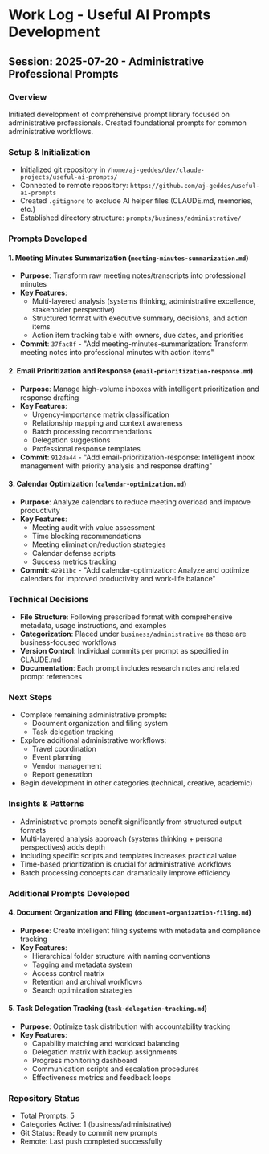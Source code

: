 # Work Log - Useful AI Prompts Development

## Session: 2025-07-20 - Administrative Professional Prompts

### Overview
Initiated development of comprehensive prompt library focused on administrative professionals. Created foundational prompts for common administrative workflows.

### Setup & Initialization
- Initialized git repository in `/home/aj-geddes/dev/claude-projects/useful-ai-prompts/`
- Connected to remote repository: `https://github.com/aj-geddes/useful-ai-prompts`
- Created `.gitignore` to exclude AI helper files (CLAUDE.md, memories, etc.)
- Established directory structure: `prompts/business/administrative/`

### Prompts Developed

#### 1. Meeting Minutes Summarization (`meeting-minutes-summarization.md`)
- **Purpose**: Transform raw meeting notes/transcripts into professional minutes
- **Key Features**:
  - Multi-layered analysis (systems thinking, administrative excellence, stakeholder perspective)
  - Structured format with executive summary, decisions, and action items
  - Action item tracking table with owners, due dates, and priorities
- **Commit**: `37fac8f` - "Add meeting-minutes-summarization: Transform meeting notes into professional minutes with action items"

#### 2. Email Prioritization and Response (`email-prioritization-response.md`)
- **Purpose**: Manage high-volume inboxes with intelligent prioritization and response drafting
- **Key Features**:
  - Urgency-importance matrix classification
  - Relationship mapping and context awareness
  - Batch processing recommendations
  - Delegation suggestions
  - Professional response templates
- **Commit**: `912da44` - "Add email-prioritization-response: Intelligent inbox management with priority analysis and response drafting"

#### 3. Calendar Optimization (`calendar-optimization.md`)
- **Purpose**: Analyze calendars to reduce meeting overload and improve productivity
- **Key Features**:
  - Meeting audit with value assessment
  - Time blocking recommendations
  - Meeting elimination/reduction strategies
  - Calendar defense scripts
  - Success metrics tracking
- **Commit**: `42911bc` - "Add calendar-optimization: Analyze and optimize calendars for improved productivity and work-life balance"

### Technical Decisions
- **File Structure**: Following prescribed format with comprehensive metadata, usage instructions, and examples
- **Categorization**: Placed under `business/administrative` as these are business-focused workflows
- **Version Control**: Individual commits per prompt as specified in CLAUDE.md
- **Documentation**: Each prompt includes research notes and related prompt references

### Next Steps
- Complete remaining administrative prompts:
  - Document organization and filing system
  - Task delegation tracking
- Explore additional administrative workflows:
  - Travel coordination
  - Event planning
  - Vendor management
  - Report generation
- Begin development in other categories (technical, creative, academic)

### Insights & Patterns
- Administrative prompts benefit significantly from structured output formats
- Multi-layered analysis approach (systems thinking + persona perspectives) adds depth
- Including specific scripts and templates increases practical value
- Time-based prioritization is crucial for administrative workflows
- Batch processing concepts can dramatically improve efficiency

### Additional Prompts Developed

#### 4. Document Organization and Filing (`document-organization-filing.md`)
- **Purpose**: Create intelligent filing systems with metadata and compliance tracking
- **Key Features**:
  - Hierarchical folder structure with naming conventions
  - Tagging and metadata system
  - Access control matrix
  - Retention and archival workflows
  - Search optimization strategies

#### 5. Task Delegation Tracking (`task-delegation-tracking.md`)
- **Purpose**: Optimize task distribution with accountability tracking
- **Key Features**:
  - Capability matching and workload balancing
  - Delegation matrix with backup assignments
  - Progress monitoring dashboard
  - Communication scripts and escalation procedures
  - Effectiveness metrics and feedback loops

### Repository Status
- Total Prompts: 5
- Categories Active: 1 (business/administrative)
- Git Status: Ready to commit new prompts
- Remote: Last push completed successfully